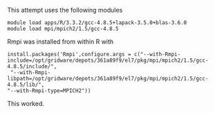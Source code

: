 This attempt uses the following modules

```
module load apps/R/3.3.2/gcc-4.8.5+lapack-3.5.0+blas-3.6.0
module load mpi/mpich2/1.5/gcc-4.8.5
```

Rmpi was installed from within R with

```
install.packages('Rmpi',configure.args = c("--with-Rmpi-include=/opt/gridware/depots/361a89f9/el7/pkg/mpi/mpich2/1.5/gcc-4.8.5/include/",
 "--with-Rmpi-libpath=/opt/gridware/depots/361a89f9/el7/pkg/mpi/mpich2/1.5/gcc-4.8.5/lib/",
"--with-Rmpi-type=MPICH2"))
```

This worked.


